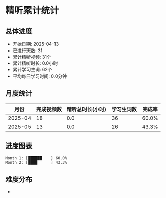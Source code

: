 # 精听累计统计

## 总体进度

- 开始日期: 2025-04-13
- 已进行天数: 31
- 累计精听视频: 31个
- 累计精听时长: 0.0小时
- 累计学习生词: 62个
- 平均每日学习时间: 0.0分钟

## 月度统计

| 月份 | 完成视频数 | 精听总时长(小时) | 学习生词数 | 完成率 |
|-----|-----------|----------------|----------|-------|
| 2025-04 | 18 | 0.0 | 36 | 60.0% |
| 2025-05 | 13 | 0.0 | 26 | 43.3% |

## 进度图表

```
Month 1: [██████    ] 60.0%
Month 2: [████      ] 43.3%
```

## 难度分布

- [简单/中等/困难]: 31 (100.0%)